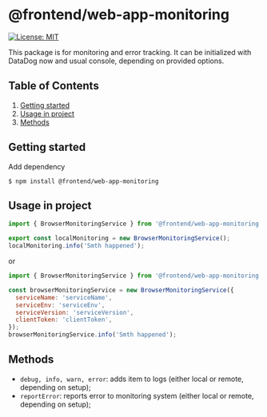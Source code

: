 # @frontend/web-app-monitoring

[![License: MIT](https://img.shields.io/badge/License-MIT-green.svg)](./LICENSE.md)

This package is for monitoring and error tracking. It can be initialized with DataDog now and usual console, depending on provided options.

## Table of Contents

1. [Getting started](#getting-started)
2. [Usage in project](#usage-in-project)
3. [Methods](#methods)

## Getting started

Add dependency

```
$ npm install @frontend/web-app-monitoring
```

## Usage in project

```js
import { BrowserMonitoringService } from '@frontend/web-app-monitoring';

export const localMonitoring = new BrowserMonitoringService();
localMonitoring.info('Smth happened');
```

or

```js
import { BrowserMonitoringService } from '@frontend/web-app-monitoring';

const browserMonitoringService = new BrowserMonitoringService({
  serviceName: 'serviceName',
  serviceEnv: 'serviceEnv',
  serviceVersion: 'serviceVersion',
  clientToken: 'clientToken',
});
browserMonitoringService.info('Smth happened');
```

## Methods

- `debug, info, warn, error`: adds item to logs (either local or remote, depending on setup);
- `reportError`: reports error to monitoring system (either local or remote, depending on setup);
